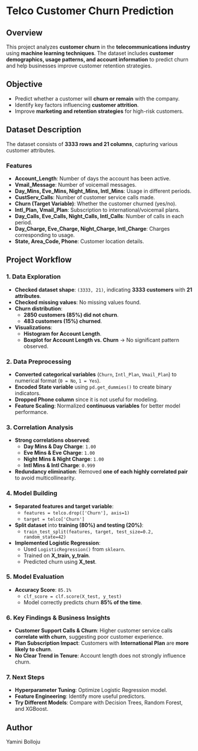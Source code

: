 # Telco Customer Churn Prediction

## Overview
This project analyzes **customer churn** in the **telecommunications industry** using **machine learning techniques**. The dataset includes **customer demographics, usage patterns, and account information** to predict churn and help businesses improve customer retention strategies.

## Objective
- Predict whether a customer will **churn or remain** with the company.
- Identify key factors influencing **customer attrition**.
- Improve **marketing and retention strategies** for high-risk customers.

## Dataset Description
The dataset consists of **3333 rows and 21 columns**, capturing various customer attributes.

### Features
- **Account_Length**: Number of days the account has been active.
- **Vmail_Message**: Number of voicemail messages.
- **Day_Mins, Eve_Mins, Night_Mins, Intl_Mins**: Usage in different periods.
- **CustServ_Calls**: Number of customer service calls made.
- **Churn (Target Variable)**: Whether the customer churned (yes/no).
- **Intl_Plan, Vmail_Plan**: Subscription to international/voicemail plans.
- **Day_Calls, Eve_Calls, Night_Calls, Intl_Calls**: Number of calls in each period.
- **Day_Charge, Eve_Charge, Night_Charge, Intl_Charge**: Charges corresponding to usage.
- **State, Area_Code, Phone**: Customer location details.

## Project Workflow

### 1. Data Exploration
- **Checked dataset shape**: `(3333, 21)`, indicating **3333 customers** with **21 attributes**.
- **Checked missing values**: No missing values found.
- **Churn distribution**:  
  - **2850 customers (85%) did not churn**.  
  - **483 customers (15%) churned**.  
- **Visualizations**:
  - **Histogram for Account Length**.
  - **Boxplot for Account Length vs. Churn** → No significant pattern observed.

### 2. Data Preprocessing
- **Converted categorical variables** (`Churn`, `Intl_Plan`, `Vmail_Plan`) to numerical format (`0 = No`, `1 = Yes`).
- **Encoded State variable** using `pd.get_dummies()` to create binary indicators.
- **Dropped Phone column** since it is not useful for modeling.
- **Feature Scaling**: Normalized **continuous variables** for better model performance.

### 3. Correlation Analysis
- **Strong correlations observed**:
  - **Day Mins & Day Charge**: `1.00`
  - **Eve Mins & Eve Charge**: `1.00`
  - **Night Mins & Night Charge**: `1.00`
  - **Intl Mins & Intl Charge**: `0.999`
- **Redundancy elimination**: Removed **one of each highly correlated pair** to avoid multicollinearity.

### 4. Model Building
- **Separated features and target variable**:
  - `features = telco.drop(['Churn'], axis=1)`
  - `target = telco['Churn']`
- **Split dataset** into **training (80%) and testing (20%)**:
  - `train_test_split(features, target, test_size=0.2, random_state=42)`
- **Implemented Logistic Regression**:
  - Used `LogisticRegression()` from `sklearn`.
  - Trained on **X_train, y_train**.
  - Predicted churn using **X_test**.

### 5. Model Evaluation
- **Accuracy Score**: `85.1%`
  - `clf_score = clf.score(X_test, y_test)`
  - Model correctly predicts churn **85% of the time**.

### 6. Key Findings & Business Insights
- **Customer Support Calls & Churn**: Higher customer service calls **correlate with churn**, suggesting poor customer experience.
- **Plan Subscription Impact**: Customers with **International Plan** are **more likely to churn**.
- **No Clear Trend in Tenure**: Account length does not strongly influence churn.

### 7. Next Steps
- **Hyperparameter Tuning**: Optimize Logistic Regression model.
- **Feature Engineering**: Identify more useful predictors.
- **Try Different Models**: Compare with Decision Trees, Random Forest, and XGBoost.

## Author
Yamini Bolloju
